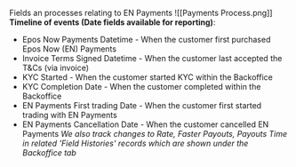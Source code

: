 Fields an processes relating to EN Payments
![[Payments Process.png]]
**Timeline of events (Date fields available for reporting)**:
- Epos Now Payments Datetime - When the customer first purchased Epos Now (EN) Payments
- Invoice Terms Signed Datetime - When the customer last accepted the T&Cs (via invoice)
- KYC Started - When the customer started KYC within the Backoffice
- KYC Completion Date - When the customer completed within the Backoffice
- EN Payments First trading Date - When the customer first started trading with EN Payments
- EN Payments Cancellation Date - When the customer cancelled EN Payments
*We also track changes to Rate, Faster Payouts, Payouts Time in related 'Field Histories' records which are shown under the Backoffice tab*

